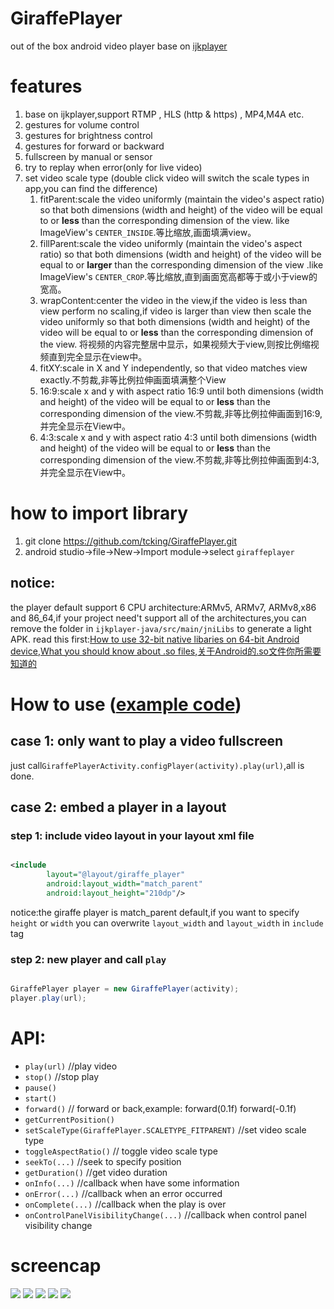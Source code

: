# GiraffePlayer
out of the box android video player base on [ijkplayer](https://github.com/Bilibili/ijkplayer)

# features
1. base on ijkplayer,support RTMP , HLS (http & https) , MP4,M4A etc.
2. gestures for volume control
3. gestures for brightness control
4. gestures for forward or backward
5. fullscreen by manual or sensor
6. try to replay when error(only for live video)
7. set video scale type (double click video will switch the scale types in app,you can find the difference)
    1. fitParent:scale the video uniformly (maintain the video's aspect ratio) so that both dimensions (width and height) of the video will be equal to or **less** than the corresponding dimension of the view. like ImageView's `CENTER_INSIDE`.等比缩放,画面填满view。
    2. fillParent:scale the video uniformly (maintain the video's aspect ratio) so that both dimensions (width and height) of the video will be equal to or **larger** than the corresponding dimension of the view .like ImageView's `CENTER_CROP`.等比缩放,直到画面宽高都等于或小于view的宽高。
    3. wrapContent:center the video in the view,if the video is less than view perform no scaling,if video is larger than view then scale the video uniformly so that both dimensions (width and height) of the video will be equal to or **less** than the corresponding dimension of the view. 将视频的内容完整居中显示，如果视频大于view,则按比例缩视频直到完全显示在view中。
    4. fitXY:scale in X and Y independently, so that video matches view exactly.不剪裁,非等比例拉伸画面填满整个View
    5. 16:9:scale x and y with aspect ratio 16:9 until both dimensions (width and height) of the video will be equal to or **less** than the corresponding dimension of the view.不剪裁,非等比例拉伸画面到16:9,并完全显示在View中。
    6. 4:3:scale x and y with aspect ratio 4:3 until both dimensions (width and height) of the video will be equal to or **less** than the corresponding dimension of the view.不剪裁,非等比例拉伸画面到4:3,并完全显示在View中。

# how to import library
 1. git clone https://github.com/tcking/GiraffePlayer.git
 2. android studio->file->New->Import module->select `giraffeplayer`
 
## notice:
 the player default support 6 CPU architecture:ARMv5, ARMv7, ARMv8,x86 and 86_64,if your project need't support all of the architectures,you can remove the folder in `ijkplayer-java/src/main/jniLibs` to generate a light APK.
 read this first:[How to use 32-bit native libaries on 64-bit Android device](http://stackoverflow.com/questions/30782848/how-to-use-32-bit-native-libaries-on-64-bit-android-device),[What you should know about .so files](http://ph0b.com/android-abis-and-so-files/),[关于Android的.so文件你所需要知道的](http://www.jianshu.com/p/cb05698a1968)

# How to use ([example code](https://github.com/tcking/GiraffePlayer/blob/master/app/src/main/java/tcking/github/com/giraffeplayer/example/MainActivity.java))
## case 1: only want to play a video fullscreen
just call`GiraffePlayerActivity.configPlayer(activity).play(url)`,all is done.

## case 2: embed a player in a layout
### step 1: include video layout in your layout xml file
``` xml

<include
        layout="@layout/giraffe_player"
        android:layout_width="match_parent"
        android:layout_height="210dp"/>

```
notice:the giraffe player is match_parent default,if you want to specify `height` or `width` you can overwrite `layout_width` and `layout_width` in `include` tag

### step 2: new player and call `play`
``` java

GiraffePlayer player = new GiraffePlayer(activity);
player.play(url);

```

# API:
* `play(url)` //play video
* `stop()` //stop play
* `pause()`
* `start()` 
* `forward()` // forward or back,example: forward(0.1f) forward(-0.1f)
* `getCurrentPosition()` 
* `setScaleType(GiraffePlayer.SCALETYPE_FITPARENT)` //set video scale type
* `toggleAspectRatio()` // toggle video scale type
* `seekTo(...)` //seek to specify position
* `getDuration()` //get video duration
* `onInfo(...)` //callback when have some information
* `onError(...)`  //callback when an error occurred
* `onComplete(...)` //callback when the play is over
* `onControlPanelVisibilityChange(...)` //callback when control panel visibility change
# screencap

![](https://github.com/tcking/GiraffePlayer/blob/master/screencap/device-2015-10-28-142934.png)
![](https://github.com/tcking/GiraffePlayer/blob/master/screencap/device-2015-10-28-143207.png)
![](https://github.com/tcking/GiraffePlayer/blob/master/screencap/device-2015-10-28-143304.png)
![](https://github.com/tcking/GiraffePlayer/blob/master/screencap/device-2015-10-28-143343.png)
![](https://github.com/tcking/GiraffePlayer/blob/master/screencap/device-2015-10-28-143722.png)

